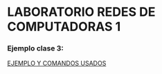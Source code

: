 # LABORATORIO REDES DE COMPUTADORAS 1

### Ejemplo clase 3:
[EJEMPLO Y COMANDOS USADOS](/CLASE%203/README.md)